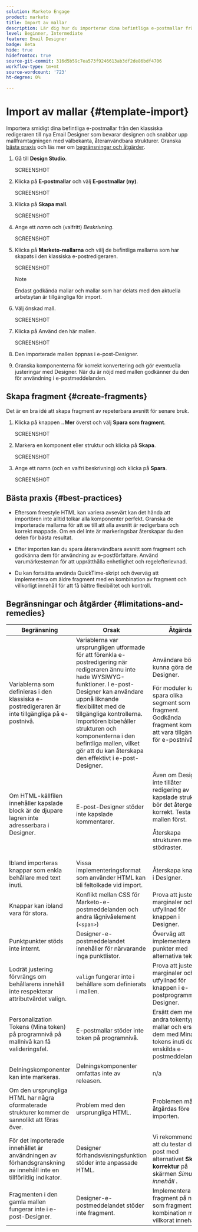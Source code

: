```yaml
---
solution: Marketo Engage
product: marketo
title: Import av mallar
description: Lär dig hur du importerar dina befintliga e-postmallar från den klassiska redigeraren till nya Email Designer.
level: Beginner, Intermediate
feature: Email Designer
badge: Beta
hide: true
hidefromtoc: true
source-git-commit: 316d5b59c7ea573f9246613ab3df2de86bdf4706
workflow-type: tm+mt
source-wordcount: '723'
ht-degree: 0%

---
```


# Import av mallar {#template-import}

Importera smidigt dina befintliga e-postmallar från den klassiska redigeraren till nya Email Designer som bevarar designen och snabbar upp mallframtagningen med välbekanta, återanvändbara strukturer. Granska [bästa praxis](#best-practices) och läs mer om [begränsningar och åtgärder](#limitations-and-remedies).

1. Gå till **Design Studio**.

   SCREENSHOT

1. Klicka på **E-postmallar** och välj **E-postmallar (ny)**.

   SCREENSHOT

1. Klicka på **Skapa mall**.

   SCREENSHOT

1. Ange ett _namn_ och (valfritt) _Beskrivning_.

   SCREENSHOT

1. Klicka på **Marketo-mallarna** och välj de befintliga mallarna som har skapats i den klassiska e-postredigeraren.

   SCREENSHOT

   >[!NOTE]
   >
   >Endast godkända mallar och mallar som har delats med den aktuella arbetsytan är tillgängliga för import.

1. Välj önskad mall.

   SCREENSHOT

1. Klicka på Använd den här mallen.

   SCREENSHOT

1. Den importerade mallen öppnas i e-post-Designer.

1. Granska komponenterna för korrekt konvertering och gör eventuella justeringar med Designer. När du är nöjd med mallen godkänner du den för användning i e-postmeddelanden.

## Skapa fragment {#create-fragments}

Det är en bra idé att skapa fragment av repeterbara avsnitt för senare bruk.

1. Klicka på knappen **..Mer** överst och välj **Spara som fragment**.

   SCREENSHOT

1. Markera en komponent eller struktur och klicka på **Skapa**.

   SCREENSHOT

1. Ange ett namn (och en valfri beskrivning) och klicka på **Spara**.

   SCREENSHOT

## Bästa praxis {#best-practices}

* Eftersom freestyle HTML kan variera avsevärt kan det hända att importören inte alltid tolkar alla komponenter perfekt. Granska de importerade mallarna för att se till att alla avsnitt är redigerbara och korrekt mappade. Om en del inte är markeringsbar återskapar du den delen för bästa resultat.

* Efter importen kan du spara återanvändbara avsnitt som fragment och godkänna dem för användning av e-postförfattare. Använd varumärkesteman för att upprätthålla enhetlighet och regelefterlevnad.

* Du kan fortsätta använda QuickTime-skript och överväg att implementera om äldre fragment med en kombination av fragment och villkorligt innehåll för att få bättre flexibilitet och kontroll.

## Begränsningar och åtgärder {#limitations-and-remedies}

<table><thead>
  <tr>
    <th>Begränsning</th>
    <th>Orsak</th>
    <th>Åtgärda</th>
  </tr></thead>
<tbody>
  <tr>
    <td>Variablerna som definieras i den klassiska e-postredigeraren är inte tillgängliga på e-postnivå.</td>
    <td>Variablerna var ursprungligen utformade för att förenkla e-postredigering när redigeraren ännu inte hade WYSIWYG-funktioner. I e-post-Designer kan användare uppnå liknande flexibilitet med de tillgängliga kontrollerna. Importören bibehåller strukturen och komponenterna i den befintliga mallen, vilket gör att du kan återskapa den effektivt i e-post-Designer.</td>
    <td>Användare bör kunna göra detta i Designer. <p>
    För moduler kan du spara olika segment som fragment. Godkända fragment kommer att vara tillgängliga för e-postnivå.</td>
  </tr>
  <tr>
    <td>Om HTML-källfilen innehåller kapslade block är de djupare lagren inte adresserbara i Designer.</td>
    <td>E-post-Designer stöder inte kapslade kommentarer.</td>
    <td>Även om Designer inte tillåter redigering av kapslade strukturer bör det återges korrekt. Testa mallen först.<p>
    Återskapa strukturen med stödraster.</td>
  </tr>
  <tr>
    <td>Ibland importeras knappar som enkla behållare med text inuti.</td>
    <td>Vissa implementeringsformat som använder HTML kan bli feltolkade vid import.</td>
    <td>Återskapa knappen i Designer.</td>
  </tr>
  <tr>
    <td>Knappar kan ibland vara för stora.</td>
    <td>Konflikt mellan CSS för Marketo-e-postmeddelanden och andra lågnivåelement (<code>&lt;span&gt;</code>)</td>
    <td>Prova att justera marginaler och utfyllnad för knappen i Designer.</td>
  </tr>
  <tr>
    <td>Punktpunkter stöds inte internt.</td>
    <td>Designer-e-postmeddelandet innehåller för närvarande inga punktlistor.</td>
    <td>Överväg att implementera punkter med alternativa tekniker.</td>
  </tr>
  <tr>
    <td>Lodrät justering förvrängs om behållarens innehåll inte respekterar attributvärdet valign.</td>
    <td><code>valign</code> fungerar inte i behållare som definierats i mallen.</td>
    <td>Prova att justera marginaler och utfyllnad för knappen i e-postprogrammet Designer.</td>
  </tr>
  <tr>
    <td>Personalization Tokens (Mina token) på programnivå på mallnivå kan få valideringsfel.</td>
    <td>E-postmallar stöder inte token på programnivå.</td>
    <td>Ersätt dem med andra tokentyper i mallar och ersätt dem med Mina tokens inuti de enskilda e-postmeddelandena.</td>
  </tr>
  <tr>
    <td>Delningskomponenter kan inte markeras.</td>
    <td>Delningskomponenter omfattas inte av releasen.</td>
    <td>n/a</td>
  </tr>
  <tr>
    <td>Om den ursprungliga HTML har några oformaterade strukturer kommer de sannolikt att föras över.</td>
    <td>Problem med den ursprungliga HTML.</td>
    <td>Problemen måste åtgärdas före importen.</td>
  </tr>
  <tr>
    <td>För det importerade innehållet är användningen av förhandsgranskning av innehåll inte en tillförlitlig indikator.</td>
    <td>Designer förhandsvisningsfunktion stöder inte anpassade HTML.</td>
    <td>Vi rekommenderar att du testar din e-post med alternativet <b>Skicka korrektur</b> på skärmen <i>Simulera innehåll</i> .</td>
  </tr>
  <tr>
    <td>Fragmenten i den gamla mallen fungerar inte i e-post-Designer.</td>
    <td>Designer-e-postmeddelandet stöder inte fragment.</td>
    <td>Implementera dina fragment på nytt som fragment i kombination med villkorat innehåll.</td>
  </tr>
</tbody></table>
